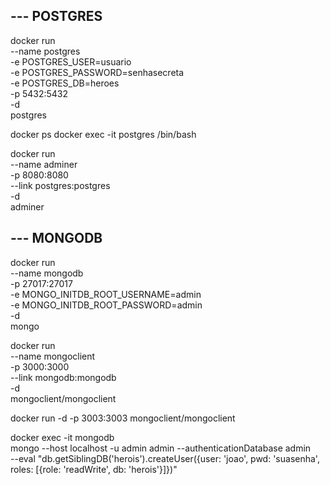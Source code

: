 ## --- POSTGRES

docker run \
  --name postgres \
  -e POSTGRES_USER=usuario \
  -e POSTGRES_PASSWORD=senhasecreta \
  -e POSTGRES_DB=heroes \
  -p 5432:5432 \
  -d \
  postgres

docker ps
docker exec -it postgres /bin/bash

docker run \
  --name adminer \
  -p 8080:8080 \
  --link postgres:postgres \
  -d \
  adminer

## --- MONGODB

docker run \
  --name mongodb \
  -p 27017:27017 \
  -e MONGO_INITDB_ROOT_USERNAME=admin \
  -e MONGO_INITDB_ROOT_PASSWORD=admin \
  -d \
  mongo

docker run \
  --name mongoclient \
  -p 3000:3000 \
  --link mongodb:mongodb \
  -d \
  mongoclient/mongoclient

docker run -d -p 3003:3003 mongoclient/mongoclient

docker exec -it mongodb \
  mongo --host localhost -u admin admin --authenticationDatabase admin \
  --eval "db.getSiblingDB('herois').createUser({user: 'joao', pwd: 'suasenha', roles: [{role: 'readWrite', db: 'herois'}]})"